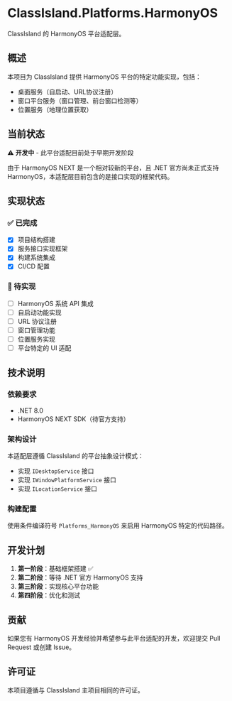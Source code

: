 # ClassIsland.Platforms.HarmonyOS

ClassIsland 的 HarmonyOS 平台适配层。

## 概述

本项目为 ClassIsland 提供 HarmonyOS 平台的特定功能实现，包括：

- 桌面服务（自启动、URL协议注册）
- 窗口平台服务（窗口管理、前台窗口检测等）
- 位置服务（地理位置获取）

## 当前状态

⚠️ **开发中** - 此平台适配目前处于早期开发阶段

由于 HarmonyOS NEXT 是一个相对较新的平台，且 .NET 官方尚未正式支持 HarmonyOS，本适配层目前包含的是接口实现的框架代码。

## 实现状态

### ✅ 已完成
- [x] 项目结构搭建
- [x] 服务接口实现框架
- [x] 构建系统集成
- [x] CI/CD 配置

### 🚧 待实现
- [ ] HarmonyOS 系统 API 集成
- [ ] 自启动功能实现
- [ ] URL 协议注册
- [ ] 窗口管理功能
- [ ] 位置服务实现
- [ ] 平台特定的 UI 适配

## 技术说明

### 依赖要求
- .NET 8.0
- HarmonyOS NEXT SDK（待官方支持）

### 架构设计
本适配层遵循 ClassIsland 的平台抽象设计模式：
- 实现 `IDesktopService` 接口
- 实现 `IWindowPlatformService` 接口  
- 实现 `ILocationService` 接口

### 构建配置
使用条件编译符号 `Platforms_HarmonyOS` 来启用 HarmonyOS 特定的代码路径。

## 开发计划

1. **第一阶段**：基础框架搭建 ✅
2. **第二阶段**：等待 .NET 官方 HarmonyOS 支持
3. **第三阶段**：实现核心平台功能
4. **第四阶段**：优化和测试

## 贡献

如果您有 HarmonyOS 开发经验并希望参与此平台适配的开发，欢迎提交 Pull Request 或创建 Issue。

## 许可证

本项目遵循与 ClassIsland 主项目相同的许可证。
